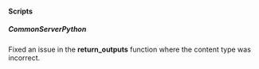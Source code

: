 
#### Scripts
##### CommonServerPython
Fixed an issue in the **return_outputs** function where the content type was incorrect.
